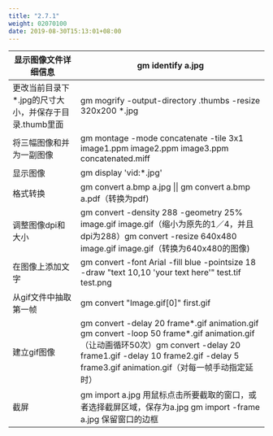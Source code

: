 ```yaml
---
title: "2.7.1"
weight: 02070100
date: 2019-08-30T15:13:01+08:00
---
```

|   显示图像文件详细信息  |  gm identify a.jpg  |
| --- | --- |
|  更改当前目录下*.jpg的尺寸大小，并保存于目录.thumb里面  | gm mogrify -output-directory .thumbs -resize 320x200 *.jpg   |
|  将三幅图像和并为一副图像  | gm montage -mode concatenate -tile 3x1 image1.ppm image2.ppm image3.ppm concatenated.miff   |
|  显示图像 |  gm display 'vid:*.jpg' |
| 格式转换 | gm convert a.bmp a.jpg \|\| gm convert a.bmp a.pdf（转换为pdf) |
| 调整图像dpi和大小 | gm convert -density 288 -geometry 25% image.gif image.gif（缩小为原先的1／4，并且dpi为288）gm convert -resize 640x480 image.gif image.gif（转换为640x480的图像) |
| 在图像上添加文字 | gm convert -font Arial -fill blue -pointsize 18 -draw "text 10,10 'your text here'" test.tif test.png |
| 从gif文件中抽取第一帧 | gm convert "Image.gif[0]" first.gif |
| 建立gif图像 | gm convert -delay 20 frame*.gif animation.gif gm convert -loop 50 frame*.gif animation.gif（让动画循环50次）gm convert -delay 20 frame1.gif -delay 10 frame2.gif -delay 5 frame3.gif animation.gif（对每一帧手动指定延时） |
| 截屏 | gm import a.jpg 用鼠标点击所要截取的窗口，或者选择截屏区域，保存为a.jpg gm import -frame a.jpg 保留窗口的边框 |
